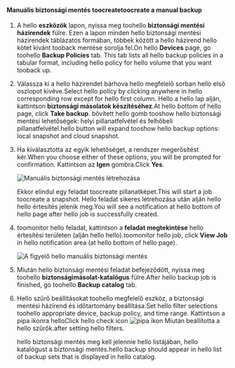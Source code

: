 
<!--author=SharS last changed: 9/15/15-->


#### <a name="toocreate-a-manual-backup"></a><span data-ttu-id="0230b-101">Manuális biztonsági mentés toocreate</span><span class="sxs-lookup"><span data-stu-id="0230b-101">toocreate a manual backup</span></span>
1. <span data-ttu-id="0230b-102">A hello **eszközök** lapon, nyissa meg toohello **biztonsági mentési házirendek** fülre. Ezen a lapon minden hello biztonsági mentési házirendek táblázatos formában, többek között a hello házirend hello kötet kívánt tooback mentése sorolja fel.</span><span class="sxs-lookup"><span data-stu-id="0230b-102">On hello **Devices** page, go toohello **Backup Policies** tab. This tab lists all hello backup policies in a tabular format, including hello policy for hello volume that you want tooback up.</span></span>
2. <span data-ttu-id="0230b-103">Válassza ki a hello házirendet bárhova hello megfelelő sorban hello első oszlopot kivéve.</span><span class="sxs-lookup"><span data-stu-id="0230b-103">Select hello policy by clicking anywhere in hello corresponding row except for hello first column.</span></span> <span data-ttu-id="0230b-104">Hello a hello lap alján, kattintson **biztonsági másolatok készítéséhez**.</span><span class="sxs-lookup"><span data-stu-id="0230b-104">At hello bottom of hello page, click **Take backup**.</span></span> <span data-ttu-id="0230b-105">bővített hello gomb tooshow hello biztonsági mentési lehetőségek: helyi pillanatfelvétel és felhőbeli pillanatfelvétel.</span><span class="sxs-lookup"><span data-stu-id="0230b-105">hello button will expand tooshow hello backup options: local snapshot and cloud snapshot.</span></span> 
3. <span data-ttu-id="0230b-106">Ha kiválasztotta az egyik lehetőséget, a rendszer megerősítést kér.</span><span class="sxs-lookup"><span data-stu-id="0230b-106">When you choose either of these options, you will be prompted for confirmation.</span></span> <span data-ttu-id="0230b-107">Kattintson az **Igen** gombra.</span><span class="sxs-lookup"><span data-stu-id="0230b-107">Click **Yes**.</span></span> 
   
    ![Manuális biztonsági mentés létrehozása](./media/storsimple-create-manual-backup/HCS_CreateManualBackup1-include.png)
   
    <span data-ttu-id="0230b-109">Ekkor elindul egy feladat toocreate pillanatképet.</span><span class="sxs-lookup"><span data-stu-id="0230b-109">This will start a job toocreate a snapshot.</span></span> <span data-ttu-id="0230b-110">Hello feladat sikeres létrehozása után alján hello hello értesítés jelenik meg.</span><span class="sxs-lookup"><span data-stu-id="0230b-110">You will see a notification at hello bottom of hello page after hello job is successfully created.</span></span>
4. <span data-ttu-id="0230b-111">toomonitor hello feladat, kattintson a **feladat megtekintése** hello értesítési területen (alján hello hello).</span><span class="sxs-lookup"><span data-stu-id="0230b-111">toomonitor hello job, click **View Job** in hello notification area (at hello bottom of hello page).</span></span> 
   
    ![A figyelő hello manuális biztonsági mentés](./media/storsimple-create-manual-backup/HCS_CreateManualBackup2-include.png)
5. <span data-ttu-id="0230b-113">Miután hello biztonsági mentési feladat befejeződött, nyissa meg toohello **biztonságimásolat-katalógus** fülre.</span><span class="sxs-lookup"><span data-stu-id="0230b-113">After hello backup job is finished, go toohello **Backup catalog** tab.</span></span>
6. <span data-ttu-id="0230b-114">Hello szűrő beállításokat toohello megfelelő eszköz, a biztonsági mentési házirend és időtartomány beállítása.</span><span class="sxs-lookup"><span data-stu-id="0230b-114">Set hello filter selections toohello appropriate device, backup policy, and time range.</span></span> <span data-ttu-id="0230b-115">Kattintson a pipa ikonra hello</span><span class="sxs-lookup"><span data-stu-id="0230b-115">Click hello check icon</span></span> ![pipa ikon](./media/storsimple-create-manual-backup/HCS_CheckIcon-include.png) <span data-ttu-id="0230b-117">Miután beállította a hello szűrők.</span><span class="sxs-lookup"><span data-stu-id="0230b-117">after setting hello filters.</span></span>
   
   <span data-ttu-id="0230b-118">hello biztonsági mentés meg kell jelennie hello listájában, hello katalógust a biztonsági mentés.</span><span class="sxs-lookup"><span data-stu-id="0230b-118">hello backup should appear in hello list of backup sets that is displayed in hello catalog.</span></span>

